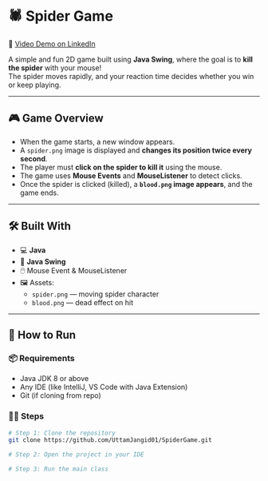 # 🕷️ Spider Game

🎥 [Video Demo on LinkedIn](https://www.linkedin.com/posts/harsh-jangid-a3093a277_activity-7329899927365472256-Qf9h?utm_source=share&utm_medium=member_desktop&rcm=ACoAAEOXmEQBQe-4mvioNevqAH3ZEWW2xcgUWfA)

A simple and fun 2D game built using **Java Swing**, where the goal is to **kill the spider** with your mouse!  
The spider moves rapidly, and your reaction time decides whether you win or keep playing.

---

## 🎮 Game Overview

- When the game starts, a new window appears.
- A `spider.png` image is displayed and **changes its position twice every second**.
- The player must **click on the spider to kill it** using the mouse.
- The game uses **Mouse Events** and **MouseListener** to detect clicks.
- Once the spider is clicked (killed), a **`blood.png` image appears**, and the game ends.

---

## 🛠️ Built With

- 💻 **Java**
- 🎨 **Java Swing**
- 🖱️ Mouse Event & MouseListener
- 🖼️ Assets:
  - `spider.png` — moving spider character
  - `blood.png` — dead effect on hit

---

## 🚀 How to Run

### 📦 Requirements
- Java JDK 8 or above
- Any IDE (like IntelliJ, VS Code with Java Extension)
- Git (if cloning from repo)

### 🧑‍💻 Steps
```bash
# Step 1: Clone the repository
git clone https://github.com/UttamJangid01/SpiderGame.git

# Step 2: Open the project in your IDE

# Step 3: Run the main class
